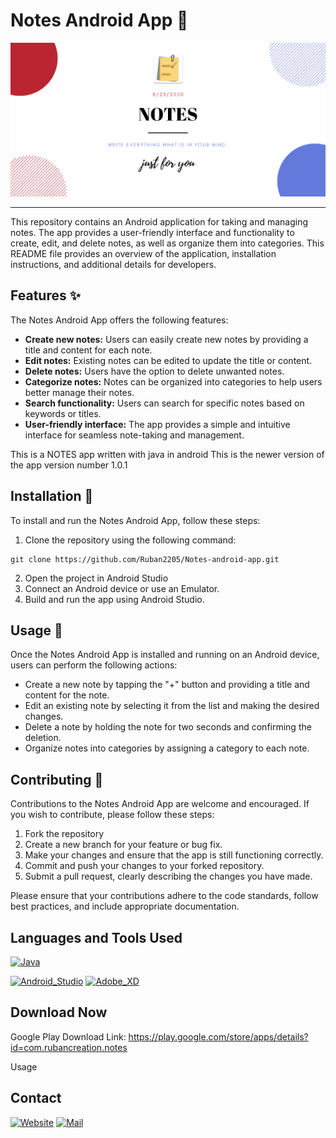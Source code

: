 # Notes Android App 📝

[![Notes-Writing-Master](/notes-graphics.png)](https://play.google.com/store/apps/details?id=com.rubancreation.notes)

---

This repository contains an Android application for taking and managing notes. The app provides a user-friendly interface and functionality to create, edit, and delete notes, as well as organize them into categories. This README file provides an overview of the application, installation instructions, and additional details for developers.

## Features ✨

The Notes Android App offers the following features:

- **Create new notes:** Users can easily create new notes by providing a title and content for each note.
- **Edit notes:** Existing notes can be edited to update the title or content.
- **Delete notes:** Users have the option to delete unwanted notes.
- **Categorize notes:** Notes can be organized into categories to help users better manage their notes.
- **Search functionality:** Users can search for specific notes based on keywords or titles.
- **User-friendly interface:** The app provides a simple and intuitive interface for seamless note-taking and management.

This is a NOTES app written with java in android This is the newer version of the app 
version number 1.0.1

## Installation 🚀

To install and run the Notes Android App, follow these steps: 

1. Clone the repository using the following command: 
```
git clone https://github.com/Ruban2205/Notes-android-app.git
```
2. Open the project in Android Studio 
3. Connect an Android device or use an Emulator. 
4. Build and run the app using Android Studio. 

## Usage 📱

Once the Notes Android App is installed and running on an Android device, users can perform the following actions: 

- Create a new note by tapping the "+" button and providing a title and content for the note. 
- Edit an existing note by selecting it from the list and making the desired changes. 
- Delete a note by holding the note for two seconds and confirming the deletion. 
- Organize notes into categories by assigning a category to each note. 

## Contributing 🤝 

Contributions to the Notes Android App are welcome and encouraged. If you wish to contribute, please follow these steps: 

1. Fork the repository
2. Create a new branch for your feature or bug fix. 
3. Make your changes and ensure that the app is still functioning correctly. 
4. Commit and push your changes to your forked repository. 
5. Submit a pull request, clearly describing the changes you have made. 

Please ensure that your contributions adhere to the code standards, follow best practices, and include appropriate documentation. 



## Languages and Tools Used

[![Java](https://img.shields.io/badge/Java-ED8B00?style=for-the-badge&logo=java&logoColor=white)](https://github.com/Ruban2205/Notes-android-app)

[![Android_Studio](https://img.shields.io/badge/Android_Studio-3DDC84?style=for-the-badge&logo=android-studio&logoColor=white)](https://github.com/Ruban2205/Notes-android-app)
[![Adobe_XD](https://img.shields.io/badge/Adobe%20XD-470137?style=for-the-badge&logo=Adobe%20XD&logoColor=#FF61F6)](https://github.com/Ruban2205/Notes-android-app)

## Download Now 

Google Play Download Link: https://play.google.com/store/apps/details?id=com.rubancreation.notes

Usage


## Contact

[![Website](https://img.shields.io/badge/website-000000?style=for-the-badge&logo=About.me&logoColor=white)](https://rubangino.in/)
[![Mail](https://img.shields.io/badge/Gmail-D14836?style=for-the-badge&logo=gmail&logoColor=white)](mailto:info@rubangino.in)
